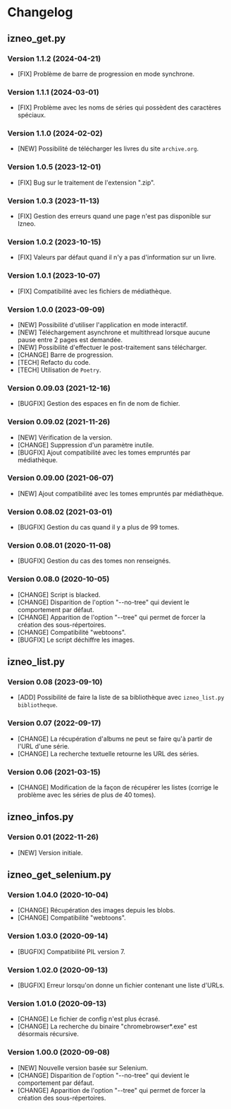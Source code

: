 # Changelog

## izneo_get.py

### Version 1.1.2 (2024-04-21)

- [FIX] Problème de barre de progression en mode synchrone.

### Version 1.1.1 (2024-03-01)

- [FIX] Problème avec les noms de séries qui possèdent des caractères spéciaux.

### Version 1.1.0 (2024-02-02)

- [NEW] Possibilité de télécharger les livres du site  `archive.org`.

### Version 1.0.5 (2023-12-01)

- [FIX] Bug sur le traitement de l'extension ".zip".

### Version 1.0.3 (2023-11-13)

- [FIX] Gestion des erreurs quand une page n'est pas disponible sur Izneo.

### Version 1.0.2 (2023-10-15)

- [FIX] Valeurs par défaut quand il n'y a pas d'information sur un livre.

### Version 1.0.1 (2023-10-07)

- [FIX] Compatibilité avec les fichiers de médiathèque.

### Version 1.0.0 (2023-09-09)

- [NEW] Possibilité d'utiliser l'application en mode interactif.
- [NEW] Téléchargement asynchrone et multithread lorsque aucune pause entre 2 pages est demandée.
- [NEW] Possibilité d'effectuer le post-traitement sans télécharger.
- [CHANGE] Barre de progression.
- [TECH] Refacto du code.
- [TECH] Utilisation de `Poetry`.

### Version 0.09.03 (2021-12-16)

- [BUGFIX] Gestion des espaces en fin de nom de fichier.

### Version 0.09.02 (2021-11-26)

- [NEW] Vérification de la version.
- [CHANGE] Suppression d'un paramètre inutile.
- [BUGFIX] Ajout compatibilité avec les tomes empruntés par médiathèque.

### Version 0.09.00 (2021-06-07)

- [NEW] Ajout compatibilité avec les tomes empruntés par médiathèque.

### Version 0.08.02 (2021-03-01)

- [BUGFIX] Gestion du cas quand il y a plus de 99 tomes.

### Version 0.08.01 (2020-11-08)

- [BUGFIX] Gestion du cas des tomes non renseignés.

### Version 0.08.0 (2020-10-05)

- [CHANGE] Script is blacked.
- [CHANGE] Disparition de l'option "--no-tree" qui devient le comportement par défaut.
- [CHANGE] Apparition de l'option "--tree" qui permet de forcer la création des sous-répertoires.
- [CHANGE] Compatibilité "webtoons".
- [BUGFIX] Le script déchiffre les images.

## izneo_list.py

### Version 0.08 (2023-09-10)

- [ADD] Possibilité de faire la liste de sa bibliothèque avec `izneo_list.py bibliotheque`.

### Version 0.07 (2022-09-17)

- [CHANGE] La récupération d'albums ne peut se faire qu'à partir de l'URL d'une série.
- [CHANGE] La recherche textuelle retourne les URL des séries.

### Version 0.06 (2021-03-15)

- [CHANGE] Modification de la façon de récupérer les listes (corrige le problème avec les séries de plus de 40 tomes).

## izneo_infos.py

### Version 0.01 (2022-11-26)

- [NEW] Version initiale.

## izneo_get_selenium.py

### Version 1.04.0 (2020-10-04)

- [CHANGE] Récupération des images depuis les blobs.
- [CHANGE] Compatibilité "webtoons".

### Version 1.03.0 (2020-09-14)

- [BUGFIX] Compatibilité PIL version 7.

### Version 1.02.0 (2020-09-13)

- [BUGFIX] Erreur lorsqu'on donne un fichier contenant une liste d'URLs.

### Version 1.01.0 (2020-09-13)

- [CHANGE] Le fichier de config n'est plus écrasé.
- [CHANGE] La recherche du binaire "chromebrowser*.exe" est désormais récursive.

### Version 1.00.0 (2020-09-08)

- [NEW] Nouvelle version basée sur Selenium.
- [CHANGE] Disparition de l'option "--no-tree" qui devient le comportement par défaut.
- [CHANGE] Apparition de l'option "--tree" qui permet de forcer la création des sous-répertoires.
